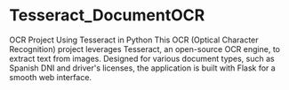 # Tesseract_DocumentOCR
OCR Project Using Tesseract in Python  This OCR (Optical Character Recognition) project leverages Tesseract, an open-source OCR engine, to extract text from images. Designed for various document types, such as Spanish DNI and driver's licenses, the application is built with Flask for a smooth web interface.
